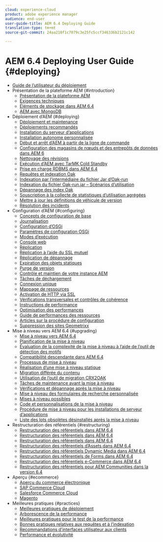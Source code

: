 ```yaml
---
cloud: experience-cloud
product: adobe experience manager
audience: end-user
user-guide-title: AEM 6.4 Deploying Guide
translation-type: tm+mt
source-git-commit: 24aa210f1c7079c3e25fc5ccf346336b2121c142

---
```



# AEM 6.4 Deploying User Guide {#deploying}

+ [Guide de l’utilisateur du déploiement](home.md)
+ Présentation de la plateforme AEM {#introduction}
   + [Présentation de la plateforme AEM](platform.md)
   + [Exigences techniques](technical-requirements.md)
   + [Éléments de stockage dans AEM 6.4](storage-elements-in-aem-6.md)
   + [AEM avec MongoDB](aem-with-mongodb.md)
+ Déploiement d’AEM {#deploying}
   + [Déploiement et maintenance](deploy.md)
   + [Déploiements recommandés](recommended-deploys.md)
   + [Installation du serveur d’applications](application-server-install.md)
   + [Installation autonome personnalisée](custom-standalone-install.md)
   + [Début et arrêt d’AEM à partir de la ligne de commande](command-line-start-and-stop.md)
   + [Configuration des magasins de nœuds et des entrepôts de données dans AEM 6](data-store-config.md)
   + [Nettoyage des révisions](revision-cleanup.md)
   + [Exécution d’AEM avec TarMK Cold Standby](tarmk-cold-standby.md)
   + [Prise en charge RDBMS dans AEM 6.4](rdbms-support-in-aem.md)
   + [Requêtes et indexation Oak](queries-and-indexing.md)
   + [Indexation par l’intermédiaire du fichier Jar d’Oak-run](indexing-via-the-oak-run-jar.md)
   + [Indexation du fichier Oak-run.jar – Scénarios d’utilisation](oak-run-indexing-usecases.md)
   + [Dépannage des index Oak](troubleshooting-oak-indexes.md)
   + [Souscription à la collecte de statistiques d’utilisation agrégées](opt-in-aggregated-usage-statistics.md)
   + [Mettre à jour les définitions de véhicule de version](update-release-vehicle-definitions.md)
   + [Résolution des incidents](troubleshooting.md)
+ Configuration d’AEM {#configuring}
   + [Concepts de configuration de base](configuring.md)
   + [Journalisation](configure-logging.md)
   + [Configuration d’OSGi](configuring-osgi.md)
   + [Paramètres de configuration OSGi](osgi-configuration-settings.md)
   + [Modes d’exécution](configure-runmodes.md)
   + [Console web](web-console.md)
   + [Réplication](replication.md)
   + [Réplication à l’aide du SSL mutuel](mssl-replication.md)
   + [Réplication de dépannage](troubleshoot-rep.md)
   + [Expiration des objets statiques](expiration-static-objects.md)
   + [Purge de version](version-purging.md)
   + [Contrôle et maintien de votre instance AEM](monitoring-and-maintaining.md)
   + [Tâches de déchargement](offloading.md)
   + [Connexion unique](single-sign-on.md)
   + [Mappage de ressources](resource-mapping.md)
   + [Activation de HTTP via SSL](/help/sites-administering/ssl-by-default.md)
   + [Vérifications transversales et contrôles de cohérence](consistency-check.md)
   + [Instructions de performance](performance-guidelines.md)
   + [Optimisation des performances](configuring-performance.md)
   + [Guide de performances des ressources](assets-performance-sizing.md)
   + [Articles sur la procédure de configuration](ht-deploy.md)
   + [Suppression des sites Geometrixx](removing-the-geometrixx-sites.md)
+ Mise à niveau vers AEM 6.4 {#upgrading}
   + [Mise à niveau vers AEM 6.4](upgrade.md)
   + [Planification de la mise à niveau](upgrade-planning.md)
   + [Évaluation de la complexité de la mise à niveau à l’aide de l’outil de détection des motifs](pattern-detector.md)
   + [Compatibilité descendante dans AEM 6.4](backward-compatibility.md)
   + [Processus de mise à niveau](upgrade-procedure.md)
   + [Réalisation d’une mise à niveau statique](in-place-upgrade.md)
   + [Migration différée du contenu](lazy-content-migration.md)
   + [Utilisation de l’outil de migration CRX2OAK](using-crx2oak.md)
   + [Tâches de maintenance avant la mise à niveau](pre-upgrade-maintenance-tasks.md)
   + [Vérifications et dépannage après la mise à niveau](post-upgrade-checks-and-troubleshooting.md)
   + [Mise à niveau des formulaires de recherche personnalisée](upgrading-custom-search-forms.md)
   + [Mises à niveau possibles](sustainable-upgrades.md)
   + [Code et personnalisations de la mise à niveau](upgrading-code-and-customizations.md)
   + [Procédure de mise à niveau pour les installations de serveur d’applications](app-server-upgrade.md)
   + [Liste des lots obsolètes désinstallés après la mise à niveau ](obsolete-bundles.md)
+ Restructuration des référentiels {#restructuring}
   + [Restructuration des référentiels dans AEM 6.4](repository-restructuring.md)
   + [Restructuration des référentiels dans AEM 6.4](all-repository-restructuring-in-aem-6-4.md)
   + [Restructuration des référentiels dans AEM 6.4](sites-repository-restructuring-in-aem-6-4.md)
   + [Restructuration des référentiels d’Assets dans AEM 6.4](assets-repository-restructuring-in-aem-6-4.md)
   + [Restructuration des référentiels Dynamic Media dans AEM 6.4](dynamicmedia-repository-restructuring-in-aem-6-4.md)
   + [Restructuration des référentiels de Forms dans AEM 6.4](forms-repository-restructuring-in-aem-6-4.md)
   + [Restructuration des référentiels e-Commerce dans AEM 6.4](ecommerce-repository-restructuring-in-aem-6-4.md)
   + [Restructuration des référentiels pour AEM Communities dans la version 6.4](communities-repository-restructuring-in-aem-6-4.md)
+ Aperçu {#ecommerce}
   + [Aperçu du commerce électronique](ecommerce.md)
   + [SAP Commerce Cloud](sap-commerce-cloud.md)
   + [Salesforce Commerce Cloud](https://github.com/adobe/commerce-salesforce)
   + [Magento](https://www.adobe.io/apis/experiencecloud/commerce-integration-framework/integrations.html#!AdobeDocs/commerce-cif-documentation/master/integrations/02-AEM-Magento.md)
+ Meilleures pratiques {#practices}
   + [Meilleures pratiques de déploiement](best-practices.md)
   + [Arborescence de la performance](performance-tree.md)
   + [Meilleures pratiques pour le test de la performance](best-practices-for-performance-testing.md)
   + [Bonnes pratiques relatives aux requêtes et à l’indexation](best-practices-for-queries-and-indexing.md)
   + [Recommandations d’interfaces utilisateur aux clients](ui-recommendations.md)
   + [Performance et évolutivité](performance.md)


<!--

To be removed:
[Quickstart for AEM Screens](setting-up-a-basic-project-screens.md)
[Device Control Center](device-control-center.md)
[repository-restructuring-in-aem64](repository-restructuring-in-aem64.md)
[Web Console] (configuring-web-console.md)
[Configuring and Deploying AEM Screens](configuring-screens-introduction.md)
[Kickstart Guide](kickstart-for-aem-screens.md)
/help/sites/deploying/using/performance-lp.md
/help/sites-deploying/do-not-delete-performance-guidelines-pdf.md
/help/sites-deploying/removing-the-geometrixx-sites.md
/help/sites-deploying/consistency-check.md

Redirects:
[(Redirect)Glossary](screens-glossary.md) to /help/screens/aem-screens-introduction.md
[(Redirect)What is AEM Screens?](aem-screens-introduction.md) redirect to /help/screens/aem-screens-introduction.md
[(Enabling HTTP Over SSL)](config-ssl.md) redirect to /content/help/en/experience-manager/6-4/sites-administering/ssl-by-default
-->
